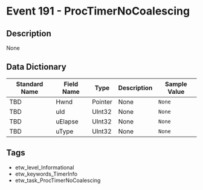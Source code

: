 # Event 191 - ProcTimerNoCoalescing

## Description
None

## Data Dictionary
|Standard Name|Field Name|Type|Description|Sample Value|
|---|---|---|---|---|
|TBD|Hwnd|Pointer|None|`None`|
|TBD|uId|UInt32|None|`None`|
|TBD|uElapse|UInt32|None|`None`|
|TBD|uType|UInt32|None|`None`|

## Tags
* etw_level_Informational
* etw_keywords_TimerInfo
* etw_task_ProcTimerNoCoalescing